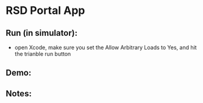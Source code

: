 # RSD Portal App

## Run (in simulator):
- open Xcode, make sure you set the Allow Arbitrary Loads to Yes, and hit the trianble run button

## Demo:

## Notes: 

